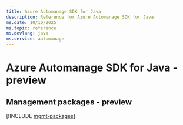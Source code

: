```yaml
---
title: Azure Automanage SDK for Java
description: Reference for Azure Automanage SDK for Java
ms.date: 10/10/2025
ms.topic: reference
ms.devlang: java
ms.service: automanage
---
```

# Azure Automanage SDK for Java - preview

## Management packages - preview
[!INCLUDE [mgmt-packages](automanage-mgmt-index.md)]